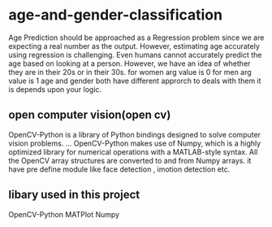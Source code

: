 # age-and-gender-classification
Age Prediction should be approached as a Regression problem since we are expecting a real number as the output. However, estimating age accurately using regression is challenging. Even humans cannot accurately predict the age based on looking at a person. However, we have an idea of whether they are in their 20s or in their 30s.
for women arg value is 0
for men arg value is 1
age and gender both have different approrch to deals with them it is depends upon your logic.

## open computer vision(open cv)
OpenCV-Python is a library of Python bindings designed to solve computer vision problems. ... OpenCV-Python makes use of Numpy, which is a highly optimized library for numerical operations with a MATLAB-style syntax. All the OpenCV array structures are converted to and from Numpy arrays.
it have pre define module like face detection , imotion detection etc.
## libary used in this project
OpenCV-Python
MATPlot 
Numpy
